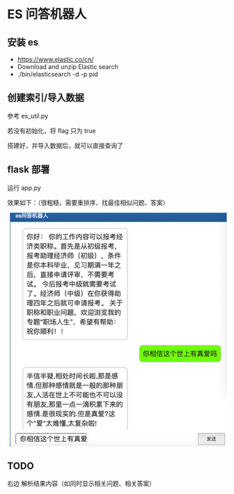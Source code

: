 # ES 问答机器人

## 安装 es

- https://www.elastic.co/cn/
- Download and unzip Elastic search
- ./bin/elasticsearch  -d -p pid

## 创建索引/导入数据

参考 es_util.py

若没有初始化，将 flag 只为 true

搭建好，并导入数据后，就可以直接查询了

## flask 部署

运行 app.py

效果如下：（很粗糙，需要重排序、找最佳相似问题、答案）

![Image text](./upload/es_demo.png)

## TODO

右边 解析结果内容（如同时显示相关问题、相关答案）